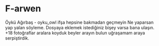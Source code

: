 # F-arwen
Öykü Ağırbaş - oyku_owl ifşa 
hepsine bakmadan geçmeyin
Ne yaparsan yap yalan söyleme.
Dosyaya eklemek istediğiniz bişey varsa bana ulaşın.
+18 fotoğraflar aralara koyduk beyler arayın bulun uğraşamam araya serpiştirdik.
